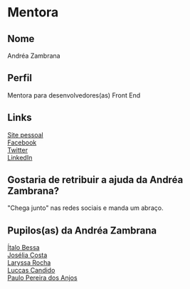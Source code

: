 # Mentora

## Nome

Andréa Zambrana  

## Perfil

Mentora para desenvolvedores(as) Front End  

## Links

[Site pessoal](http://andreazambrana.com.br)  
[Facebook](https://www.facebook.com/akfzambrana)  
[Twitter](https://twitter.com/akfzambrana)  
[LinkedIn](https://br.linkedin.com/in/akfzambrana)  

## Gostaria de retribuir a ajuda da Andréa Zambrana?

"Chega junto" nas redes sociais e manda um abraço.  

## Pupilos(as) da Andréa Zambrana  

[Ítalo Bessa](/pupilos/perfis/italobessa.md)  
[Josélia Costa](/pupilos/perfis/JoseliaCosta.md)  
[Laryssa Rocha](/pupilos/perfis/laryro.md)  
[Luccas Candido](/pupilos/perfis/LucasCandido.md)  
[Paulo Pereira dos Anjos](/pupilos/perfis/paulopereiradosanjos.md)  
